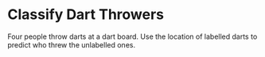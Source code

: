 # Classify Dart Throwers
Four people throw darts at a dart board. Use the location of labelled darts to predict who threw the unlabelled ones.
